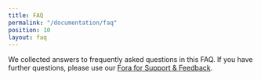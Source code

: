 ```yaml
---
title: FAQ
permalink: "/documentation/faq"
position: 10
layout: faq
---
```


We collected answers to frequently asked questions in this FAQ. If you have further questions, please use our [Fora for Support & Feedback](https://mediasuite.clariah.nl/documentation/forum).